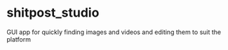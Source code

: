 # shitpost_studio
GUI app for quickly finding images and videos and editing them to suit the platform
